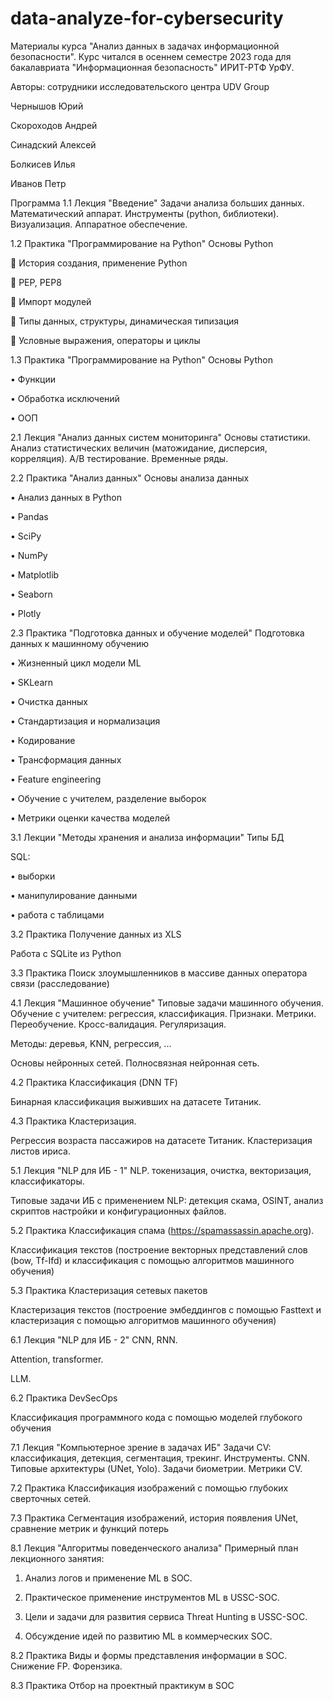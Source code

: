 # data-analyze-for-cybersecurity
Материалы курса "Анализ данных в задачах информационной безопасности".
Курс читался в осеннем семестре 2023 года для бакалавриата "Информационная безопасность" ИРИТ-РТФ УрФУ.

Авторы: сотрудники исследовательского центра UDV Group

Чернышов Юрий

Скороходов Андрей

Синадский Алексей

Болкисев Илья

Иванов Петр


Программа
1.1	Лекция "Введение"	Задачи анализа больших данных. Математический аппарат. Инструменты (python, библиотеки). Визуализация. Аппаратное обеспечение.

1.2	Практика "Программирование на Python"	Основы Python

	История создания, применение Python

	PEP, PEP8

	Импорт модулей

	Типы данных, структуры, динамическая типизация

	Условные выражения, операторы и циклы

1.3	Практика "Программирование на Python"	Основы Python

•	Функции

•	Обработка исключений

•	ООП

2.1	Лекция "Анализ данных систем мониторинга"	Основы статистики. Анализ статистических величин (матожидание, дисперсия, корреляция). A/B тестирование. Временные ряды.

2.2	Практика "Анализ данных"	Основы анализа данных

•	Анализ данных в Python

•	Pandas

•	SciPy

•	NumPy

•	Matplotlib

•	Seaborn

•	Plotly

2.3	Практика "Подготовка данных и обучение моделей"	Подготовка данных к машинному обучению

•	Жизненный цикл модели ML

•	SKLearn

•	Очистка данных

•	Стандартизация и нормализация

•	Кодирование

•	Трансформация данных

•	Feature engineering

•	Обучение с учителем, разделение выборок

•	Метрики оценки качества моделей

3.1	Лекции "Методы хранения и анализа информации"	Типы БД

SQL:

•	выборки

•	манипулирование данными

•	работа с таблицами

3.2	Практика	Получение данных из XLS

Работа с SQLite из Python

3.3	Практика	Поиск злоумышленников в массиве данных оператора связи (расследование)

4.1	Лекция "Машинное обучение"	Типовые задачи машинного обучения. Обучение с учителем: регрессия, классификация. Признаки. Метрики. Переобучение. Кросс-валидация. Регуляризация.

Методы: деревья, KNN, регрессия, ...

Основы нейронных сетей. Полносвязная нейронная сеть.

4.2	Практика	Классификация (DNN TF)

Бинарная классификация выживших на датасете Титаник.

4.3	Практика	Кластеризация.

Регрессия возраста пассажиров на датасете Титаник. Кластеризация листов ириса.

5.1	Лекция "NLP для ИБ - 1"	NLP. токенизация, очистка, векторизация, классификаторы.

Типовые задачи ИБ с применением NLP: детекция скама, OSINT, анализ скриптов настройки и конфигурационных файлов.

5.2	Практика	Классификация спама (https://spamassassin.apache.org).

Классификация текстов (построение векторных представлений слов (bow, Tf-Ifd) и классификация с помощью алгоритмов машинного обучения)

5.3	Практика	Кластеризация сетевых пакетов

Кластеризация текстов (построение эмбеддингов с помощью Fasttext и кластеризация с помощью алгоритмов машинного обучения)

6.1	Лекция "NLP для ИБ - 2"	CNN, RNN.

Attention, transformer.

LLM. 

6.2	Практика	DevSecOps

Классификация программного кода с помощью моделей глубокого обучения

7.1	Лекция "Компьютерное зрение в задачах ИБ"	Задачи CV: классификация, детекция, сегментация, трекинг. Инструменты. CNN. Типовые архитектуры (UNet, Yolo). Задачи биометрии. Метрики CV.

7.2	Практика	Классификация изображений с помощью глубоких сверточных сетей.

7.3	Практика	Сегментация изображений, история появления UNet, сравнение метрик и функций потерь

8.1	Лекция "Алгоритмы поведенческого анализа"	Примерный план лекционного занятия:

1. Анализ логов и применение ML в SOC.

2. Практическое применение инструментов ML в USSC-SOC.

3. Цели и задачи для развития сервиса Threat Hunting в USSC-SOC.

4. Обсуждение идей по развитию ML в коммерческих SOC.

8.2	Практика	Виды и формы представления информации в SOC. Снижение FP. Форензика.

8.3	Практика	Отбор на проектный практикум в SOC



